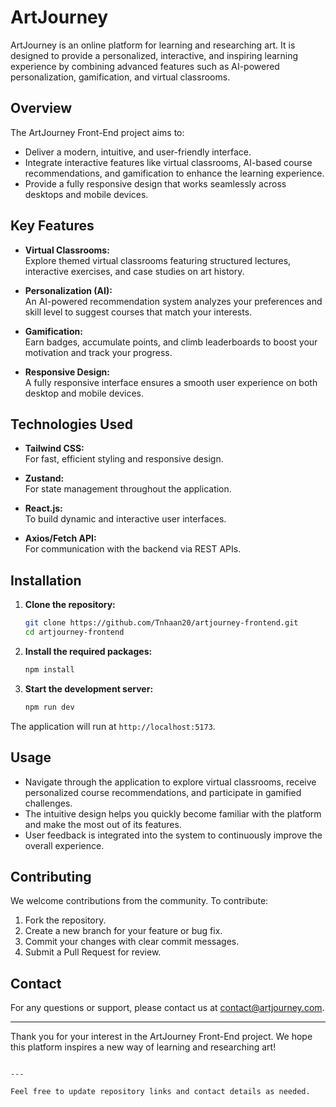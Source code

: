 # ArtJourney

ArtJourney is an online platform for learning and researching art. It is designed to provide a personalized, interactive, and inspiring learning experience by combining advanced features such as AI-powered personalization, gamification, and virtual classrooms.

## Overview

The ArtJourney Front-End project aims to:
- Deliver a modern, intuitive, and user-friendly interface.
- Integrate interactive features like virtual classrooms, AI-based course recommendations, and gamification to enhance the learning experience.
- Provide a fully responsive design that works seamlessly across desktops and mobile devices.

## Key Features

- **Virtual Classrooms:**  
  Explore themed virtual classrooms featuring structured lectures, interactive exercises, and case studies on art history.

- **Personalization (AI):**  
  An AI-powered recommendation system analyzes your preferences and skill level to suggest courses that match your interests.

- **Gamification:**  
  Earn badges, accumulate points, and climb leaderboards to boost your motivation and track your progress.

- **Responsive Design:**  
  A fully responsive interface ensures a smooth user experience on both desktop and mobile devices.

## Technologies Used

- **Tailwind CSS:**  
  For fast, efficient styling and responsive design.

- **Zustand:**  
  For state management throughout the application.

- **React.js:**  
  To build dynamic and interactive user interfaces.

- **Axios/Fetch API:**  
  For communication with the backend via REST APIs.

## Installation

1. **Clone the repository:**

   ```bash
   git clone https://github.com/Tnhaan20/artjourney-frontend.git
   cd artjourney-frontend
   ```

2. **Install the required packages:**

   ```bash
   npm install
   ```

3. **Start the development server:**

   ```bash
   npm run dev
   ```

The application will run at `http://localhost:5173`.

## Usage

- Navigate through the application to explore virtual classrooms, receive personalized course recommendations, and participate in gamified challenges.
- The intuitive design helps you quickly become familiar with the platform and make the most out of its features.
- User feedback is integrated into the system to continuously improve the overall experience.

## Contributing

We welcome contributions from the community. To contribute:
1. Fork the repository.
2. Create a new branch for your feature or bug fix.
3. Commit your changes with clear commit messages.
4. Submit a Pull Request for review.

## Contact

For any questions or support, please contact us at [contact@artjourney.com](mailto:contact@artjourney.com).

---

Thank you for your interest in the ArtJourney Front-End project. We hope this platform inspires a new way of learning and researching art!
```

---

Feel free to update repository links and contact details as needed.